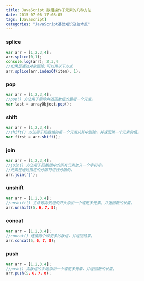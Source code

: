 ```yaml
---
title: JavaScript 数组操作子元素的几种方法
date: 2015-07-06 17:08:05
tags: [JavaScript]
categories: "JavaScript基础知识及技术点"
---
```



### splice 

```javascript
var arr = [1,2,3,4];
arr.splice(0,1);
console.log(arr); 2,3,4
//如果是通过对象删除,可以用以下方式
arr.splice(arr.indexOf(item), 1);
```


### pop

```javascript
var arr = [1,2,3,4];
//pop() 方法用于删除并返回数组的最后一个元素。
var last = arrayObject.pop();
```



### shift

```javascript
var arr = [1,2,3,4];
//shift() 方法用于把数组的第一个元素从其中删除，并返回第一个元素的值。
var first = arr.shift();
```


### join

```javascript
var arr = [1,2,3,4];
//join() 方法用于把数组中的所有元素放入一个字符串。
//元素是通过指定的分隔符进行分隔的。
arr.join('|');
```



### unshift

```javascript
var arr = [1,2,3,4];
//unshift() 方法可向数组的开头添加一个或更多元素，并返回新的长度。
arr.unshift(5，6，7，8);
```

### concat

```javascript
var arr = [1,2,3,4];
//concat() 连接两个或更多的数组，并返回结果。
arr.concat(5，6，7，8);
```


### push

```javascript
var arr = [1,2,3,4];
//push() 向数组的末尾添加一个或更多元素，并返回新的长度。
arr.push(5，6，7，8);
```
